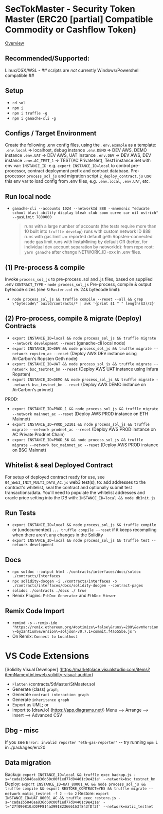 # SecTokMaster - Security Token Master (ERC20 [partial] Compatible Commodity or Cashflow Token)

[Overview](./contracts/Interfaces/docs/OVERVIEW__STM.md)

## Recommended/Supported:
Linux/OSX/WSL - ## scripts are *not* currently Windows/Powershell compatible ##

## Setup
- `cd sol`
- `npm i`
- `npm i truffle -g`
- `npm i ganache-cli -g`

## Configs / Target Environment
Create the following .env config files, using the `.env.example` as a template:
`.env.local` => localhost, debug instance
`.env.DEMO` => DEV AWS, DEMO instance
`.env.UAT` => DEV AWS, UAT instance
`.env.DEV` => DEV AWS, DEV instance
`.env.AC_TEST_1` => TEST(AC PrivateNet), Test1 instance
Set with env var: `INSTANCE_ID`: e.g. `export INSTANCE_ID=local`  to control pre-processor, contract deployment prefix and contract database.
Pre-processor `process_sol_js` and migration script `2_deploy_contract.js` use this env var to load config from .env files, e.g. `.env.local`, `.env.UAT`, etc.

## Run local node
- `ganache-cli --accounts 1024 --networkId 888 --mnemonic "educate school blast ability display bleak club soon curve car oil ostrich" --gasLimit 7800000`
  > runs with a large number of accounts (the tests require more than 10 built into `truffle develop`)
  > runs with custom network ID 888
  > runs with gas limit ~= reported default geth Ropsten-connected node gas limit
  > runs with InstaMining by default
  > OR (better, for individual dev account separation by networkId): from repo root: `yarn ganache` after change NETWORK_ID=xxx in .env files.

## (1) Pre-process & compile
Invoke `process_sol_js` to pre-process .sol and .js files, based on supplied .env `CONTRACT_TYPE` - `node process_sol_js`
Pre-process, compile & output bytecode sizes (see `StMaster.sol` re. 24k bytecode limit):
- `node process_sol_js && truffle compile --reset --all && grep \"bytecode\" build/contracts/* | awk '{print $1 " " length($3)/2}'`

## (2) Pro-process, compile & migrate (Deploy) Contracts
- `export INSTANCE_ID=local && node process_sol_js && truffle migrate --network development --reset` (ganache-cli local node)
- `export INSTANCE_ID=DEV && node process_sol_js && truffle migrate --network ropsten_ac --reset` (Deploy AWS DEV instance using AirCarbon's Ropsten Geth node)
- `export INSTANCE_ID=UAT && node process_sol_js && truffle migrate --network bsc_testnet_bn --reset` (Deploy AWS UAT instance using Infura Ropsten)
- `export INSTANCE_ID=DEMO && node process_sol_js && truffle migrate --network bsc_testnet_bn --reset` (Deploy AWS DEMO instance on AirCarbon's privnet)

PROD:
- `export INSTANCE_ID=PROD_1 && node process_sol_js && truffle migrate --network mainnet_ac --reset` (Deploy AWS PROD instance on ETH Mainnet)
- `export INSTANCE_ID=PROD_52101 && node process_sol_js && truffle migrate --network prodnet_ac --reset` (Deploy AWS PROD instance on AC Private Prodnet Chain)
- `export INSTANCE_ID=PROD_56 && node process_sol_js && truffle migrate --network bsc_mainnet_ac --reset` (Deploy AWS PROD instance on BSC Mainnet)

## Whitelist & seal Deployed Contract
For setup of deployed contract ready for use, see `04_Web3_INIT_MULTI_DATA_AC.js` web3 test(s), to: add addresses to the contract's whitelist, seal the contract and optionally submit test transactions/data.
You'll  need to populate the whitelist addresses and oracle price setting into the DB with: `INSTANCE_ID=local && node dbInit.js`

## Run Tests
- `export INSTANCE_ID=local && node process_sol_js && truffle compile` or (undocumented) `... truffle compile --reset` if it keeps recompiling when there aren't any changes in the Solidity
- `export INSTANCE_ID=local && node process_sol_js && truffle test --network development`

## Docs
- `npx soldoc --output html ./contracts/interfaces/docs/soldoc ./contracts/Interfaces`
- `npx solidity-docgen -i ./contracts/interfaces -o ./contracts/interfaces/docs/solidity-docgen --contract-pages`
- `solidoc ./contracts ./docs ./ true`
- Remix Plugins: `EthDoc Generator` and `EthDoc Viewer`

## Remix Code Import
- `remixd -s` <AbsolutePathToSmartContractFolder> `--remix-ide 'https://remix.ethereum.org/#optimize\=false\&runs\=200\&evmVersion\=byzantium\&version\=soljson-v0.7.1+commit.f4a555be.js'\`
- On Remix: `Connect to Localhost`

# VS Code Extensions
[Solidity Visual Developer] (https://marketplace.visualstudio.com/items?itemName=tintinweb.solidity-visual-auditor)
- `Flatten` /contracts/StMaster/StMaster.sol
- Generate (class) `graph`,
- Generate `contract interaction graph`
- Generate `inheritance graph`
- Export as UML; or
- Import to [draw.io] (https://app.diagrams.net/) Menu --> Arrange --> Insert --> Advanced CSV

## Dbg - misc
If you see `Error: invalid reporter "eth-gas-reporter"` -- try running `npm i` in ./packages/erc20

## Data migration
Backup: `export INSTANCE_ID=local && truffle exec backup.js -s='cada1b5846aa836d60c00f1ed77d04401c9e421e' --network=bsc_testnet_bn`
Deploy: `export INSTANCE_ID=UAT_80001_AC && node process_sol_js && truffle compile && export RESTORE_CONTRACT=YES && truffle migrate --network matic_testnet -f 2 --to 2`
Restore: `export INSTANCE_ID=UAT_80001_AC && truffle exec restore.js -s='cada1b5846aa836d60c00f1ed77d04401c9e421e' -t='27f090810aDDFF814a3991B23666163f843fDf3f' --network=matic_testnet`
